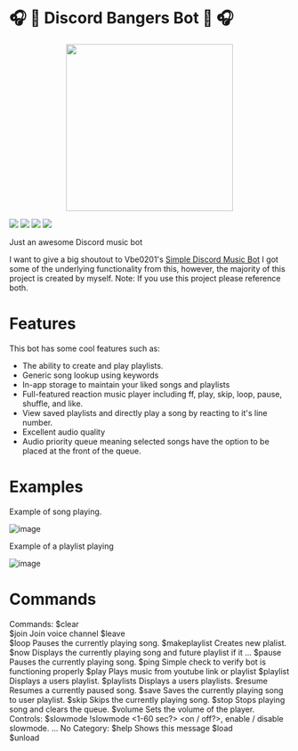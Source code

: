 # 🎧 💽 Discord Bangers Bot 💽 🎧 

<p align="center">
  <img src="https://raw.githubusercontent.com/kysu1313/Bangers/main/img/cat.gif" width="300px">
</p>

![](https://img.shields.io/badge/python-3.9-informational?style=flat&logo=<LOGO_NAME>&logoColor=white&color=2bbc8a) 
![](https://img.shields.io/badge/youtube-dl2021.6.6-informational?style=flat&logo=<LOGO_NAME>&logoColor=white&color=2bbc8a) 
![](https://img.shields.io/badge/discord-1.7.3-informational?style=flat&logo=<LOGO_NAME>&logoColor=white&color=2bbc8a) 
![](https://img.shields.io/badge/humanize-2-informational?style=flat&logo=<LOGO_NAME>&logoColor=white&color=2bbc8a) 
  
Just an awesome Discord music bot

I want to give a big shoutout to Vbe0201's [Simple Discord Music Bot](https://gist.github.com/vbe0201/ade9b80f2d3b64643d854938d40a0a2d)
I got some of the underlying functionality from this, however, the majority of this project is created by myself.
Note: If you use this project please reference both.

# Features

This bot has some cool features such as:
- The ability to create and play playlists.
- Generic song lookup using keywords
- In-app storage to maintain your liked songs and playlists
- Full-featured reaction music player including ff, play, skip, loop, pause, shuffle, and like.
- View saved playlists and directly play a song by reacting to it's line number.
- Excellent audio quality
- Audio priority queue meaning selected songs have the option to be placed at the front of the queue.


# Examples

Example of song playing.

![image](https://user-images.githubusercontent.com/38538913/138575337-433323bd-e163-4fe7-8cc2-f4c75e2d57c4.png)

Example of a playlist playing

![image](https://user-images.githubusercontent.com/38538913/138575302-39c1658a-952e-4b80-b6e2-7dcc7330815b.png)

# Commands
Commands:
  $clear        
  $join         Join voice channel
  $leave        
  $loop         Pauses the currently playing song.
  $makeplaylist Creates new plalist.
  $now          Displays the currently playing song and future playlist if it ...
  $pause        Pauses the currently playing song.
  $ping         Simple check to verify bot is functioning properly
  $play         Plays music from youtube link or playlist
  $playlist     Displays a users playlist.
  $playlists    Displays a users playlists.
  $resume       Resumes a currently paused song.
  $save         Saves the currently playing song to user playlist.
  $skip         Skips the currently playing song.
  $stop         Stops playing song and clears the queue.
  $volume       Sets the volume of the player.
Controls:
  $slowmode     !slowmode <1-60 sec?> <on / off?>, enable / disable slowmode. ...
​No Category:
  $help         Shows this message
  $load         
  $unload       
